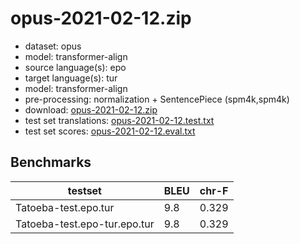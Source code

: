 # opus-2021-02-12.zip

* dataset: opus
* model: transformer-align
* source language(s): epo
* target language(s): tur
* model: transformer-align
* pre-processing: normalization + SentencePiece (spm4k,spm4k)
* download: [opus-2021-02-12.zip](https://object.pouta.csc.fi/Tatoeba-MT-models/epo-tur/opus-2021-02-12.zip)
* test set translations: [opus-2021-02-12.test.txt](https://object.pouta.csc.fi/Tatoeba-MT-models/epo-tur/opus-2021-02-12.test.txt)
* test set scores: [opus-2021-02-12.eval.txt](https://object.pouta.csc.fi/Tatoeba-MT-models/epo-tur/opus-2021-02-12.eval.txt)

## Benchmarks

| testset               | BLEU  | chr-F |
|-----------------------|-------|-------|
| Tatoeba-test.epo.tur 	| 9.8 	| 0.329 |
| Tatoeba-test.epo-tur.epo.tur 	| 9.8 	| 0.329 |

